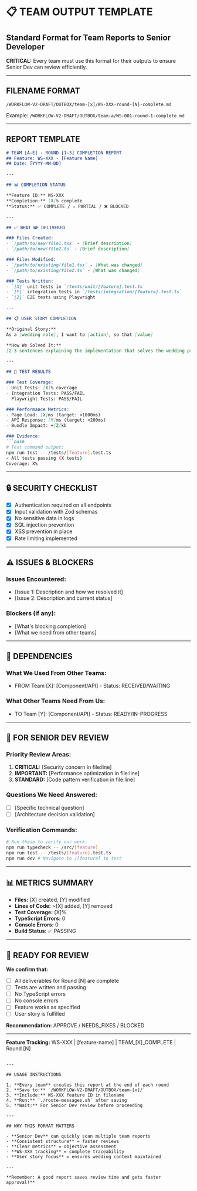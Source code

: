 # 📋 TEAM OUTPUT TEMPLATE
## Standard Format for Team Reports to Senior Developer

**CRITICAL:** Every team must use this format for their outputs to ensure Senior Dev can review efficiently.

---

## FILENAME FORMAT
```
/WORKFLOW-V2-DRAFT/OUTBOX/team-[x]/WS-XXX-round-[N]-complete.md
```
Example: `/WORKFLOW-V2-DRAFT/OUTBOX/team-a/WS-001-round-1-complete.md`

---

## REPORT TEMPLATE

```markdown
# TEAM [A-E] - ROUND [1-3] COMPLETION REPORT
## Feature: WS-XXX - [Feature Name]
## Date: [YYYY-MM-DD]

---

## 📊 COMPLETION STATUS

**Feature ID:** WS-XXX
**Completion:** [X]% complete
**Status:** ✅ COMPLETE / ⚠️ PARTIAL / ❌ BLOCKED

---

## ✅ WHAT WE DELIVERED

### Files Created:
- `/path/to/new/file1.tsx` - [Brief description]
- `/path/to/new/file2.ts` - [Brief description]

### Files Modified:
- `/path/to/existing/file1.tsx` - [What was changed]
- `/path/to/existing/file2.ts` - [What was changed]

### Tests Written:
- `[X]` unit tests in `/tests/unit/[feature].test.ts`
- `[Y]` integration tests in `/tests/integration/[feature].test.ts`
- `[Z]` E2E tests using Playwright

---

## 📋 USER STORY COMPLETION

**Original Story:**
As a [wedding role], I want to [action], so that [value]

**How We Solved It:**
[2-3 sentences explaining the implementation that solves the wedding problem]

---

## 🧪 TEST RESULTS

### Test Coverage:
- Unit Tests: [X]% coverage
- Integration Tests: PASS/FAIL
- Playwright Tests: PASS/FAIL

### Performance Metrics:
- Page Load: [X]ms (target: <1000ms)
- API Response: [Y]ms (target: <200ms)
- Bundle Impact: +[Z]kb

### Evidence:
```bash
# Test command output:
npm run test -- /tests/[feature].test.ts
✓ All tests passing (X tests)
Coverage: X%
```

---

## 🔒 SECURITY CHECKLIST

- [x] Authentication required on all endpoints
- [x] Input validation with Zod schemas
- [x] No sensitive data in logs
- [x] SQL injection prevention
- [x] XSS prevention in place
- [x] Rate limiting implemented

---

## ⚠️ ISSUES & BLOCKERS

### Issues Encountered:
- [Issue 1: Description and how we resolved it]
- [Issue 2: Description and current status]

### Blockers (if any):
- [What's blocking completion]
- [What we need from other teams]

---

## 🔗 DEPENDENCIES

### What We Used From Other Teams:
- FROM Team [X]: [Component/API] - Status: RECEIVED/WAITING

### What Other Teams Need From Us:
- TO Team [Y]: [Component/API] - Status: READY/IN-PROGRESS

---

## 📝 FOR SENIOR DEV REVIEW

### Priority Review Areas:
1. **CRITICAL:** [Security concern in file:line]
2. **IMPORTANT:** [Performance optimization in file:line]
3. **STANDARD:** [Code pattern verification in file:line]

### Questions We Need Answered:
- [ ] [Specific technical question]
- [ ] [Architecture decision validation]

### Verification Commands:
```bash
# Run these to verify our work:
npm run typecheck -- /src/[feature]
npm run test -- /tests/[feature].test.ts
npm run dev # Navigate to /[feature] to test
```

---

## 📊 METRICS SUMMARY

- **Files:** [X] created, [Y] modified
- **Lines of Code:** ~[X] added, [Y] removed
- **Test Coverage:** [X]%
- **TypeScript Errors:** 0
- **Console Errors:** 0
- **Build Status:** ✅ PASSING

---

## 🎯 READY FOR REVIEW

**We confirm that:**
- [ ] All deliverables for Round [N] are complete
- [ ] Tests are written and passing
- [ ] No TypeScript errors
- [ ] No console errors
- [ ] Feature works as specified
- [ ] User story is fulfilled

**Recommendation:** APPROVE / NEEDS_FIXES / BLOCKED

---

**Feature Tracking:** WS-XXX | [feature-name] | TEAM_[X]_COMPLETE | Round [N]
```

---

## USAGE INSTRUCTIONS

1. **Every team** creates this report at the end of each round
2. **Save to:** `/WORKFLOW-V2-DRAFT/OUTBOX/team-[x]/`
3. **Include:** WS-XXX feature ID in filename
4. **Run:** `./route-messages.sh` after saving
5. **Wait:** For Senior Dev review before proceeding

---

## WHY THIS FORMAT MATTERS

- **Senior Dev** can quickly scan multiple team reports
- **Consistent structure** = faster reviews
- **Clear metrics** = objective assessment
- **WS-XXX tracking** = complete traceability
- **User story focus** = ensures wedding context maintained

---

**Remember: A good report saves review time and gets faster approval!**